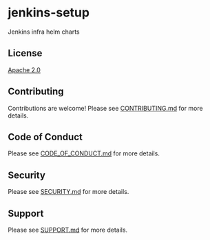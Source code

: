 # jenkins-setup
Jenkins infra helm charts

## License

[Apache 2.0](LICENSE)

## Contributing

Contributions are welcome! Please see [CONTRIBUTING.md](CONTRIBUTING.md) for more details.

## Code of Conduct

Please see [CODE_OF_CONDUCT.md](CODE_OF_CONDUCT.md) for more details.

## Security

Please see [SECURITY.md](SECURITY.md) for more details.

## Support

Please see [SUPPORT.md](SUPPORT.md) for more details.
